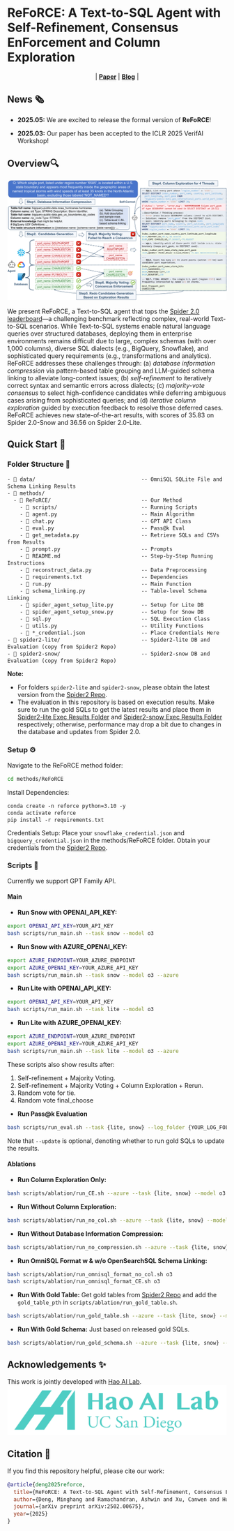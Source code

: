 # ReFoRCE: A Text-to-SQL Agent with Self-**Re**finement, Consensus En**For**cement and **C**olumn **E**xploration

<p align="center">
| <a href="https://arxiv.org/pdf/2502.00675"><b>Paper</b></a> | <a href="https://hao-ai-lab.github.io/blogs/reforce/"><b>Blog</b></a> |
</p>

## News 🗞️
- **2025.05:** We are excited to release the formal version of **ReFoRCE**!

- **2025.03:** Our paper has been accepted to the ICLR 2025 VerifAI Workshop!

## Overview🔍
![ReFoRCE](assets/workflow.png)

We present ReFoRCE, a Text-to-SQL agent that tops the [Spider 2.0 leaderboard](https://spider2-sql.github.io/)—a challenging benchmark reflecting complex, real-world Text-to-SQL scenarios. While Text-to-SQL systems enable natural language queries over structured databases, deploying them in enterprise environments remains difficult due to large, complex schemas (with over 1,000 columns), diverse SQL dialects (e.g., BigQuery, Snowflake), and sophisticated query requirements (e.g., transformations and analytics). ReFoRCE addresses these challenges through: (a) *database information compression* via pattern-based table grouping and LLM-guided schema linking to alleviate long-context issues; (b) *self-refinement* to iteratively correct syntax and semantic errors across dialects; (c) *majority-vote consensus* to select high-confidence candidates while deferring ambiguous cases arising from sophisticated queries; and (d) *iterative column exploration* guided by execution feedback to resolve those deferred cases. ReFoRCE achieves new state-of-the-art results, with scores of 35.83 on Spider 2.0-Snow and 36.56 on Spider 2.0-Lite.

## Quick Start 🏁

### Folder Structure 📁 
```
- 📁 data/                                  -- OmniSQL SQLite File and Schema Linking Results
- 📁 methods/  
  - 📁 ReFoRCE/                             -- Our Method  
    - 📁 scripts/                           -- Running Scripts  
    - 📄 agent.py                           -- Main Algorithm
    - 📄 chat.py                            -- GPT API Class 
    - 📄 eval.py                            -- Pass@k Eval   
    - 📄 get_metadata.py                    -- Retrieve SQLs and CSVs from Results  
    - 📄 prompt.py                          -- Prompts  
    - 📄 README.md                          -- Step-by-Step Running Instructions  
    - 📄 reconstruct_data.py                -- Data Preprocessing  
    - 📄 requirements.txt                   -- Dependencies  
    - 📄 run.py                             -- Main Function
    - 📄 schema_linking.py                  -- Table-level Schema Linking
    - 📄 spider_agent_setup_lite.py         -- Setup for Lite DB  
    - 📄 spider_agent_setup_snow.py         -- Setup for Snow DB  
    - 📄 sql.py                             -- SQL Execution Class  
    - 📄 utils.py                           -- Utility Functions  
    - 📄 *_credential.json                  -- Place Credentials Here  
- 📁 spider2-lite/                          -- Spider2-lite DB and Evaluation (copy from Spider2 Repo)  
- 📁 spider2-snow/                          -- Spider2-snow DB and Evaluation (copy from Spider2 Repo)  
```

**Note:** 
- For folders `spider2-lite` and `spider2-snow`, please obtain the latest version from the [Spider2 Repo](https://github.com/xlang-ai/Spider2). 
- The evaluation in this repository is based on execution results. Make sure to run the gold SQLs to get the latest results and place them in [Spider2-lite Exec Results Folder](spider2-lite/evaluation_suite/gold/exec_result) and [Spider2-snow Exec Results Folder](spider2-snow/evaluation_suite/gold/exec_result) respectively; otherwise, performance may drop a bit due to changes in the database and updates from Spider 2.0.

### Setup ⚙️  
Navigate to the ReFoRCE method folder:  
```bash
cd methods/ReFoRCE
```

Install Dependencies:
```
conda create -n reforce python=3.10 -y
conda activate reforce
pip install -r requirements.txt
```

Credentials Setup: Place your `snowflake_credential.json` and `bigquery_credential.json` in the methods/ReFoRCE folder. Obtain your credentials from the [Spider2 Repo](https://github.com/xlang-ai/Spider2).

### Scripts 🚀

Currently we support GPT Family API.

#### Main
- **Run Snow with OPENAI_API_KEY:**
```bash
export OPENAI_API_KEY=YOUR_API_KEY
bash scripts/run_main.sh --task snow --model o3
```

- **Run Snow with AZURE_OPENAI_KEY:**
```bash
export AZURE_ENDPOINT=YOUR_AZURE_ENDPOINT
export AZURE_OPENAI_KEY=YOUR_AZURE_API_KEY
bash scripts/run_main.sh --task snow --model o3 --azure
```

- **Run Lite with OPENAI_API_KEY:**
```bash
export OPENAI_API_KEY=YOUR_API_KEY
bash scripts/run_main.sh --task lite --model o3
```

- **Run Lite with AZURE_OPENAI_KEY:**
```bash
export AZURE_ENDPOINT=YOUR_AZURE_ENDPOINT
export AZURE_OPENAI_KEY=YOUR_AZURE_API_KEY
bash scripts/run_main.sh --task lite --model o3 --azure
```

These scripts also show results after:
1. Self-refinement + Majority Voting.
2. Self-refinement + Majority Voting + Column Exploration + Rerun.
3. Random vote for tie.
4. Random vote final_choose

- **Run Pass@k Evaluation**
```bash
bash scripts/run_eval.sh --task {lite, snow} --log_folder {YOUR_LOG_FOLDER}
```

Note that `--update` is optional, denoting whether to run gold SQLs to update the results.

#### Ablations
- **Run Column Exploration Only:**
```bash
bash scripts/ablation/run_CE.sh --azure --task {lite, snow} --model o3
```

- **Run Without Column Exploration:**
```bash
bash scripts/ablation/run_no_col.sh --azure --task {lite, snow} --model o3
```

- **Run Without Database Information Compression:**
```bash
bash scripts/ablation/run_no_compression.sh --azure --task {lite, snow} --model o3
```

- **Run OmniSQL Format w & w/o OpenSearchSQL Schema Linking:**
```bash
bash scripts/ablation/run_omnisql_format_no_col.sh o3
bash scripts/ablation/run_omnisql_format_CE.sh o3
```

- **Run With Gold Table:**
Get gold tables from [Spider2 Repo](https://github.com/xlang-ai/Spider2) and add the `gold_table_pth` in `scripts/ablation/run_gold_table.sh`.

```bash
bash scripts/ablation/run_gold_table.sh --azure --task {lite, snow} --model o3
```

- **Run With Gold Schema:**
Just based on released gold SQLs.

```bash
bash scripts/ablation/run_gold_schema.sh --azure --task {lite, snow} --model o3
```

## Acknowledgements ✨
This work is jointly developed with [Hao AI Lab](https://hao-ai-lab.github.io/).
![Snowflake](assets/ucsd-hao-ai-lab.png)

## Citation 📝
If you find this repository helpful, please cite our work:
```bibtex
@article{deng2025reforce,
  title={ReFoRCE: A Text-to-SQL Agent with Self-Refinement, Consensus Enforcement, and Column Exploration},
  author={Deng, Minghang and Ramachandran, Ashwin and Xu, Canwen and Hu, Lanxiang and Yao, Zhewei and Datta, Anupam and Zhang, Hao},
  journal={arXiv preprint arXiv:2502.00675},
  year={2025}
}
```
